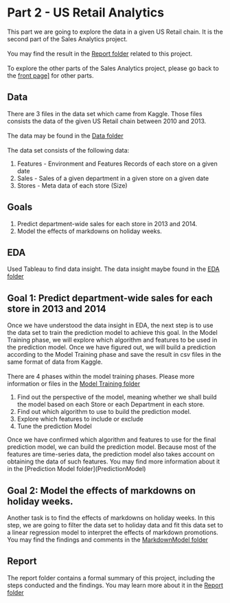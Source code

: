 # Part 2 - US Retail Analytics
This part we are going to explore the data in a given US Retail chain. It is the second part of the Sales Analytics project.
<br><br>
You may find the result in the [Report folder](Report) related to this project.
<br><br>
To explore the other parts of the Sales Analytics project, please go back to the <a href="https://github.com/jacquessham/SalesAnalytics">front page]</a> for other parts.

## Data
There are 3 files in the data set which came from Kaggle. Those files consists the data of the given US Retail chain between 2010 and 2013.
<br><br>
The data may be found in the [Data folder](Data)
<br><br>
The data set consists of the following data:
1. Features - Environment and Features Records of each store on a given date
2. Sales - Sales of a given department in a given store on a given date
3. Stores - Meta data of each store (Size)

## Goals
1. Predict department-wide sales for each store in 2013 and 2014.
2. Model the effects of markdowns on holiday weeks.

## EDA
Used Tableau to find data insight. The data insight maybe found in the [EDA folder](EDA)

## Goal 1: Predict department-wide sales for each store in 2013 and 2014
Once we have understood the data insight in EDA, the next step is to use the data set to train the prediction model to achieve this goal. In the Model Training phase, we will explore which algorithm and features to be used in the prediction model. Once we have figured out, we will build a prediction according to the Model Training phase and save the result in csv files in the same format of data from Kaggle.
<br><br>
There are 4 phases within the model training phases. Please more information or files in the [Model Training folder](ModelTraining)
<ol>
	<li>Find out the perspective of the model, meaning whether we shall build the model based on each Store or each Department in each store.</li>
	<li>Find out which algorithm to use to build the prediction model.</li>
	<li>Explore which features to include or exclude</li>
	<li>Tune the prediction Model</li>
</ol>
Once we have confirmed which algorithm and features to use for the final prediction model, we can build the prediction model. Because most of the features are time-series data, the prediction model also takes account on obtaining the data of such features. You may find more information about it in the [Prediction Model folder](PredictionModel)

## Goal 2: Model the effects of markdowns on holiday weeks.
Another task is to find the effects of markdowns on holiday weeks. In this step, we are going to filter the data set to holiday data and fit this data set to a linear regression model to interpret the effects of markdown promotions. You may find the findings and comments in the [MarkdownModel folder](MarkdownModel)

## Report
The report folder contains a formal summary of this project, including the steps conducted and the findings. You may learn more about it in the [Report folder](Report)